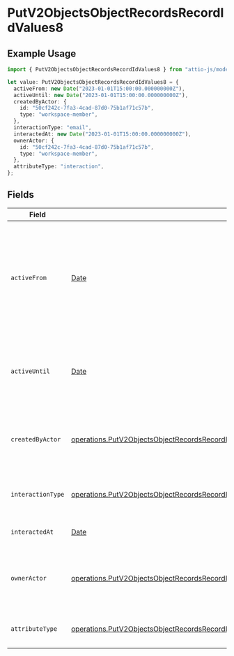 # PutV2ObjectsObjectRecordsRecordIdValues8

## Example Usage

```typescript
import { PutV2ObjectsObjectRecordsRecordIdValues8 } from "attio-js/models/operations";

let value: PutV2ObjectsObjectRecordsRecordIdValues8 = {
  activeFrom: new Date("2023-01-01T15:00:00.000000000Z"),
  activeUntil: new Date("2023-01-01T15:00:00.000000000Z"),
  createdByActor: {
    id: "50cf242c-7fa3-4cad-87d0-75b1af71c57b",
    type: "workspace-member",
  },
  interactionType: "email",
  interactedAt: new Date("2023-01-01T15:00:00.000000000Z"),
  ownerActor: {
    id: "50cf242c-7fa3-4cad-87d0-75b1af71c57b",
    type: "workspace-member",
  },
  attributeType: "interaction",
};
```

## Fields

| Field                                                                                                                                                                                                                                                    | Type                                                                                                                                                                                                                                                     | Required                                                                                                                                                                                                                                                 | Description                                                                                                                                                                                                                                              | Example                                                                                                                                                                                                                                                  |
| -------------------------------------------------------------------------------------------------------------------------------------------------------------------------------------------------------------------------------------------------------- | -------------------------------------------------------------------------------------------------------------------------------------------------------------------------------------------------------------------------------------------------------- | -------------------------------------------------------------------------------------------------------------------------------------------------------------------------------------------------------------------------------------------------------- | -------------------------------------------------------------------------------------------------------------------------------------------------------------------------------------------------------------------------------------------------------- | -------------------------------------------------------------------------------------------------------------------------------------------------------------------------------------------------------------------------------------------------------- |
| `activeFrom`                                                                                                                                                                                                                                             | [Date](https://developer.mozilla.org/en-US/docs/Web/JavaScript/Reference/Global_Objects/Date)                                                                                                                                                            | :heavy_check_mark:                                                                                                                                                                                                                                       | The point in time at which this value was made "active". `active_from` can be considered roughly analogous to `created_at`.                                                                                                                              | 2023-01-01T15:00:00.000000000Z                                                                                                                                                                                                                           |
| `activeUntil`                                                                                                                                                                                                                                            | [Date](https://developer.mozilla.org/en-US/docs/Web/JavaScript/Reference/Global_Objects/Date)                                                                                                                                                            | :heavy_check_mark:                                                                                                                                                                                                                                       | The point in time at which this value was deactivated. If `null`, the value is active.                                                                                                                                                                   | 2023-01-01T15:00:00.000000000Z                                                                                                                                                                                                                           |
| `createdByActor`                                                                                                                                                                                                                                         | [operations.PutV2ObjectsObjectRecordsRecordIdValuesRecordsResponse200ApplicationJSONResponseBodyData8CreatedByActor](../../models/operations/putv2objectsobjectrecordsrecordidvaluesrecordsresponse200applicationjsonresponsebodydata8createdbyactor.md) | :heavy_check_mark:                                                                                                                                                                                                                                       | The actor that created this value.                                                                                                                                                                                                                       | {<br/>"type": "workspace-member",<br/>"id": "50cf242c-7fa3-4cad-87d0-75b1af71c57b"<br/>}                                                                                                                                                                 |
| `interactionType`                                                                                                                                                                                                                                        | [operations.PutV2ObjectsObjectRecordsRecordIdValuesInteractionType](../../models/operations/putv2objectsobjectrecordsrecordidvaluesinteractiontype.md)                                                                                                   | :heavy_check_mark:                                                                                                                                                                                                                                       | The type of interaction e.g. calendar or email.                                                                                                                                                                                                          | email                                                                                                                                                                                                                                                    |
| `interactedAt`                                                                                                                                                                                                                                           | [Date](https://developer.mozilla.org/en-US/docs/Web/JavaScript/Reference/Global_Objects/Date)                                                                                                                                                            | :heavy_check_mark:                                                                                                                                                                                                                                       | When the interaction occurred.                                                                                                                                                                                                                           | 2023-01-01T15:00:00.000000000Z                                                                                                                                                                                                                           |
| `ownerActor`                                                                                                                                                                                                                                             | [operations.PutV2ObjectsObjectRecordsRecordIdValuesOwnerActor](../../models/operations/putv2objectsobjectrecordsrecordidvaluesowneractor.md)                                                                                                             | :heavy_check_mark:                                                                                                                                                                                                                                       | The actor that created this value.                                                                                                                                                                                                                       | {<br/>"type": "workspace-member",<br/>"id": "50cf242c-7fa3-4cad-87d0-75b1af71c57b"<br/>}                                                                                                                                                                 |
| `attributeType`                                                                                                                                                                                                                                          | [operations.PutV2ObjectsObjectRecordsRecordIdValuesRecordsResponse200ApplicationJSONResponseBodyData8AttributeType](../../models/operations/putv2objectsobjectrecordsrecordidvaluesrecordsresponse200applicationjsonresponsebodydata8attributetype.md)   | :heavy_check_mark:                                                                                                                                                                                                                                       | The attribute type of the value.                                                                                                                                                                                                                         | interaction                                                                                                                                                                                                                                              |